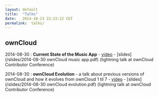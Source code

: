 ```yaml
---
layout: default
title:  "Talks"
date:   2014-10-23 22:22:22 CET
permalink:	talks/
---
```


ownCloud
----------

2014-08-30
:	**Current State of the Music App** - [video](http://youtu.be/gKOUSFxndrM) - [slides](/slides/2014-08-30 ownCloud music app.pdf) (lightning talk at ownCloud Contributor Conference)

2014-08-30
:	**ownCloud Evolution** - a talk about previous versions of ownCloud and how it evolves from ownCloud 1 til 7 - [video](http://youtu.be/0pGJmHfYJEw) - [slides](/slides/2014-08-30 ownCloud evolution.pdf) (lightning talk at ownCloud Contributor Conference)
